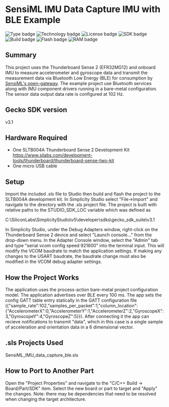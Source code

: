 # SensiML IMU Data Capture IMU with BLE Example #
![Type badge](https://img.shields.io/badge/dynamic/json?url=https://raw.githubusercontent.com/SiliconLabs/application_examples_ci/master/platform_applications/SensiML_IMU_BLE_common.json&label=Type&query=type&color=green)
![Technology badge](https://img.shields.io/badge/dynamic/json?url=https://raw.githubusercontent.com/SiliconLabs/application_examples_ci/master/platform_applications/SensiML_IMU_BLE_common.json&label=Technology&query=technology&color=green)
![License badge](https://img.shields.io/badge/dynamic/json?url=https://raw.githubusercontent.com/SiliconLabs/application_examples_ci/master/platform_applications/SensiML_IMU_BLE_common.json&label=License&query=license&color=green)
![SDK badge](https://img.shields.io/badge/dynamic/json?url=https://raw.githubusercontent.com/SiliconLabs/application_examples_ci/master/platform_applications/SensiML_IMU_BLE_common.json&label=SDK&query=sdk&color=green)
![Build badge](https://img.shields.io/endpoint?url=https://raw.githubusercontent.com/SiliconLabs/application_examples_ci/master/platform_applications/SensiML_IMU_BLE_build_status.json)
![Flash badge](https://img.shields.io/badge/dynamic/json?url=https://raw.githubusercontent.com/SiliconLabs/application_examples_ci/master/platform_applications/SensiML_IMU_BLE_common.json&label=Flash&query=flash&color=blue)
![RAM badge](https://img.shields.io/badge/dynamic/json?url=https://raw.githubusercontent.com/SiliconLabs/application_examples_ci/master/platform_applications/SensiML_IMU_BLE_common.json&label=RAM&query=ram&color=blue)

## Summary ##

This project uses the Thunderboard Sense 2 (EFR32MG12) and onboard IMU to measure accelerometer and gyroscope data and transmit the measurement data via Bluetooth Low Energy (BLE) for consumption by [SensiML's open-gateway](https://github.com/sensiml/open-gateway/). The example project use Bluetooth services along with IMU component drivers running in a bare-metal configuration. The sensor data output data rate is configured at 102 Hz.

## Gecko SDK version ##

v3.1

## Hardware Required ##

- One SLTB004A Thunderboard Sense 2 Development Kit
<https://www.silabs.com/development-tools/thunderboard/thunderboard-sense-two-kit>
- One micro USB cable

## Setup ##

Import the included .sls file to Studio then build and flash the project to the SLTB004A development kit.
In Simplicity Studio select "File->Import" and navigate to the directory with the .sls project file.
The project is built with relative paths to the STUDIO_SDK_LOC variable which was defined as

C:\SiliconLabs\SimplicityStudio\v5\developer\sdks\gecko_sdk_suite\v3.1

In Simplicity Studio, under the Debug Adapters window, right-click on the Thunderboard Sense 2 device and select "Launch console..." from the drop-down menu. In the Adapter Console window, select the "Admin" tab and type "serial vcom config speed 921600" into the terminal input. This will modify the VCOM baudrate to match the application settings. If making any changes to the USART baudrate, the baudrate change must also be modified in the VCOM debug adapter settings.

## How the Project Works ##

The application uses the process-action bare-metal project configuration model. The application advertises over BLE every 100 ms. The app sets the config GATT table entry statically in the GATT configuration file ({"sample_rate":102,"samples_per_packet":1,"column_location":{"AccelerometerX":0,"AccelerometerY":1,"AccelerometerZ":2,"GyroscopeX":3,"GyroscopeY":4,"GyroscopeZ":5}}). After connecting it the app can recieve notifications to transmit "data", which in this case is a single sample of acceleration and orientation data in a 6 dimensional vector.


 

## .sls Projects Used ##

SensiML_IMU_data_capture_ble.sls

## How to Port to Another Part ##

Open the "Project Properties" and navigate to the "C/C++ Build -> Board/Part/SDK" item.  Select the new board or part to target and "Apply" the changes.  Note: there may be dependencies that need to be resolved when changing the target architecture.
